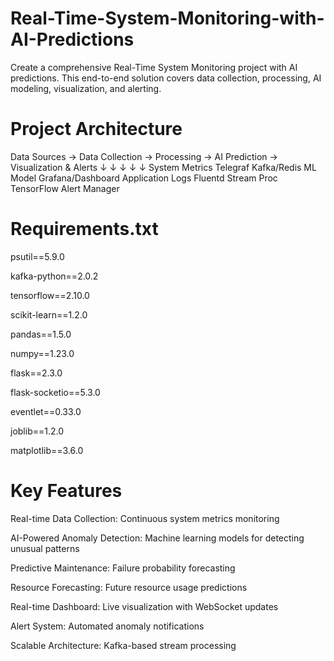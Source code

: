 # Real-Time-System-Monitoring-with-AI-Predictions
 Create a comprehensive Real-Time System Monitoring project with AI predictions. This end-to-end solution covers data collection, processing, AI modeling, visualization, and alerting.

 # Project Architecture
 Data Sources → Data Collection → Processing → AI Prediction → Visualization & Alerts
     ↓              ↓             ↓           ↓              ↓
 System Metrics  Telegraf    Kafka/Redis  ML Model    Grafana/Dashboard
 Application Logs  Fluentd   Stream Proc  TensorFlow  Alert Manager

 # Requirements.txt
 psutil==5.9.0
 
kafka-python==2.0.2

tensorflow==2.10.0

scikit-learn==1.2.0

pandas==1.5.0

numpy==1.23.0

flask==2.3.0

flask-socketio==5.3.0

eventlet==0.33.0

joblib==1.2.0

matplotlib==3.6.0

# Key Features

Real-time Data Collection: Continuous system metrics monitoring

AI-Powered Anomaly Detection: Machine learning models for detecting unusual patterns

Predictive Maintenance: Failure probability forecasting

Resource Forecasting: Future resource usage predictions

Real-time Dashboard: Live visualization with WebSocket updates

Alert System: Automated anomaly notifications

Scalable Architecture: Kafka-based stream processing


